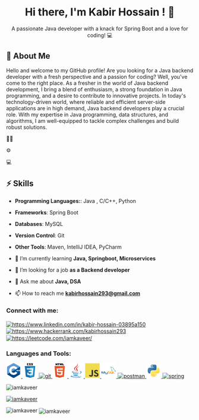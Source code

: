 <div align="center">
  <h1>Hi there, I'm Kabir Hossain ! 👋</h1>
  <p>A passionate Java developer with a knack for Spring Boot and a love for coding! 💻</p>
</div>

## 🚀 About Me
Hello and welcome to my GitHub profile! Are you looking for a Java backend developer with a fresh perspective and a passion for coding? Well, you've come to the right place. As a fresher in the world of Java backend development, I bring a blend of enthusiasm, a strong foundation in Java programming, and a desire to contribute to innovative projects.
In today's technology-driven world, where reliable and efficient server-side applications are in high demand, Java backend developers play a crucial role. With my expertise in Java programming, data structures, and algorithms, I am well-equipped to tackle complex challenges and build robust solutions.

👨‍💻 

⚙️ 

💻 

## ⚡️ Skills
- **Programming Languages:**: Java , C/C++, Python
- **Frameworks**: Spring Boot
- **Databases**: MySQL
- **Version Control**: Git
- **Other Tools**: Maven, IntelliJ IDEA, PyCharm
  
- 🌱 I’m currently learning **Java, Springboot, Microservices**

- 🤝 I’m looking for a job **as a Backend developer**

- 💬 Ask me about **Java, DSA**

- 📫 How to reach me **kabirhossain293@gmail.com**

<h3 align="left">Connect with me:</h3>
<p align="left">
<a href="https://linkedin.com/in/https://www.linkedin.com/in/kabir-hossain-03895a150" target="blank"><img align="center" src="https://raw.githubusercontent.com/rahuldkjain/github-profile-readme-generator/master/src/images/icons/Social/linked-in-alt.svg" alt="https://www.linkedin.com/in/kabir-hossain-03895a150" height="30" width="40" /></a>
<a href="https://www.hackerrank.com/https://www.hackerrank.com/kabirhossain293" target="blank"><img align="center" src="https://raw.githubusercontent.com/rahuldkjain/github-profile-readme-generator/master/src/images/icons/Social/hackerrank.svg" alt="https://www.hackerrank.com/kabirhossain293" height="30" width="40" /></a>
<a href="https://www.leetcode.com/https://leetcode.com/iamkaveer/" target="blank"><img align="center" src="https://raw.githubusercontent.com/rahuldkjain/github-profile-readme-generator/master/src/images/icons/Social/leet-code.svg" alt="https://leetcode.com/iamkaveer/" height="30" width="40" /></a>
</p>

<h3 align="left">Languages and Tools:</h3>
<p align="left"> <a href="https://www.w3schools.com/cpp/" target="_blank" rel="noreferrer"> <img src="https://raw.githubusercontent.com/devicons/devicon/master/icons/cplusplus/cplusplus-original.svg" alt="cplusplus" width="40" height="40"/> </a> <a href="https://www.w3schools.com/css/" target="_blank" rel="noreferrer"> <img src="https://raw.githubusercontent.com/devicons/devicon/master/icons/css3/css3-original-wordmark.svg" alt="css3" width="40" height="40"/> </a> <a href="https://git-scm.com/" target="_blank" rel="noreferrer"> <img src="https://www.vectorlogo.zone/logos/git-scm/git-scm-icon.svg" alt="git" width="40" height="40"/> </a> <a href="https://www.w3.org/html/" target="_blank" rel="noreferrer"> <img src="https://raw.githubusercontent.com/devicons/devicon/master/icons/html5/html5-original-wordmark.svg" alt="html5" width="40" height="40"/> </a> <a href="https://www.java.com" target="_blank" rel="noreferrer"> <img src="https://raw.githubusercontent.com/devicons/devicon/master/icons/java/java-original.svg" alt="java" width="40" height="40"/> </a> <a href="https://developer.mozilla.org/en-US/docs/Web/JavaScript" target="_blank" rel="noreferrer"> <img src="https://raw.githubusercontent.com/devicons/devicon/master/icons/javascript/javascript-original.svg" alt="javascript" width="40" height="40"/> </a> <a href="https://www.mysql.com/" target="_blank" rel="noreferrer"> <img src="https://raw.githubusercontent.com/devicons/devicon/master/icons/mysql/mysql-original-wordmark.svg" alt="mysql" width="40" height="40"/> </a> <a href="https://postman.com" target="_blank" rel="noreferrer"> <img src="https://www.vectorlogo.zone/logos/getpostman/getpostman-icon.svg" alt="postman" width="40" height="40"/> </a> <a href="https://www.python.org" target="_blank" rel="noreferrer"> <img src="https://raw.githubusercontent.com/devicons/devicon/master/icons/python/python-original.svg" alt="python" width="40" height="40"/> </a> <a href="https://spring.io/" target="_blank" rel="noreferrer"> <img src="https://www.vectorlogo.zone/logos/springio/springio-icon.svg" alt="spring" width="40" height="40"/> </a> </p>

<p align="left"> <img src="https://komarev.com/ghpvc/?username=iamkaveer&label=Profile%20views&color=0e75b6&style=flat" alt="iamkaveer" /> </p>

<p align="left"> <a href="https://github.com/ryo-ma/github-profile-trophy"><img src="https://github-profile-trophy.vercel.app/?username=iamkaveer" alt="iamkaveer" /></a> </p>

<p><img align="left" src="https://github-readme-stats.vercel.app/api/top-langs?username=iamkaveer&show_icons=true&locale=en&layout=compact" alt="iamkaveer" /></p>

<p>&nbsp;<img align="center" src="https://github-readme-stats.vercel.app/api?username=iamkaveer&show_icons=true&locale=en" alt="iamkaveer" /></p>
